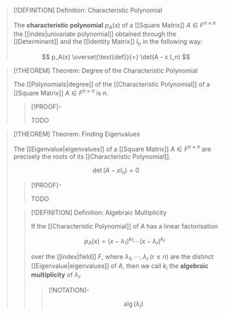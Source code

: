 >[!DEFINITION] Definition: Characteristic Polynomial
>
>The **characteristic polynomial** $p_A(x)$ of a [[Square Matrix]] $A \in F^{n \times n}$ the [[index|univariate polynomial]] obtained through the [[Determinant]] and the [[Identity Matrix]] $I_n$ in the following way:
>
>$$
>p_A(x) \overset{\text{def}}{=} \det(A - x I_n)
>$$
>

>[!THEOREM] Theorem: Degree of the Characteristic Polynomial
>
>The [[Polynomials|degree]] of the [[Characteristic Polynomial]] of a [[Square Matrix]] $A \in F^{n \times n}$ is $n$.
>
>>[!PROOF]-
>>
>>TODO
>>
>

>[!THEOREM] Theorem: Finding Eigenvalues
>
>The [[Eigenvalue|eigenvalues]] of a [[Square Matrix]] $A \in F^{n \times n}$ are precisely the roots of its [[Characteristic Polynomial]].
>
>$$
>\det (A - x I_n) = 0
>$$
>
>>[!PROOF]-
>>
>>TODO
>>
>
>>[!DEFINITION] Definition: Algebraic Multiplicity
>>
>>If the [[Characteristic Polynomial]] of $A$ has a linear factorisation
>>
>>$$
>>p_A(x) = (x - \lambda_1)^{k_1} \cdots (x - \lambda_r)^{k_r}
>>$$ 
>>
>>over the [[index|field]] $F$, where $\lambda_1,\cdots,\lambda_r \, (r \le n)$ are the distinct [[Eigenvalue|eigenvalues]] of $A$, then we call $k_i$ the **algebraic multiplicity** of $\lambda_i$.
>>
>>>[!NOTATION]-
>>>
>>>$$
>>>\operatorname{alg}(\lambda_i)
>>>$$
>>>
>>
>